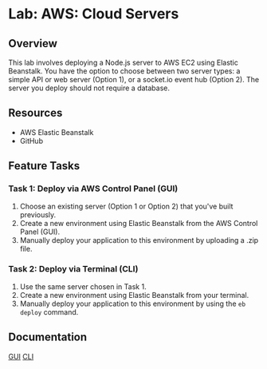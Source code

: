 # Lab: AWS: Cloud Servers

## Overview

This lab involves deploying a Node.js server to AWS EC2 using Elastic Beanstalk. You have the option to choose between two server types: a simple API or web server (Option 1), or a socket.io event hub (Option 2). The server you deploy should not require a database.

## Resources

- AWS Elastic Beanstalk
- GitHub

## Feature Tasks

### Task 1: Deploy via AWS Control Panel (GUI)

1. Choose an existing server (Option 1 or Option 2) that you've built previously.
2. Create a new environment using Elastic Beanstalk from the AWS Control Panel (GUI).
3. Manually deploy your application to this environment by uploading a .zip file.

### Task 2: Deploy via Terminal (CLI)

1. Use the same server chosen in Task 1.
2. Create a new environment using Elastic Beanstalk from your terminal.
3. Manually deploy your application to this environment by using the `eb deploy` command.

## Documentation

[GUI](http://cloud-server.us-west-2.elasticbeanstalk.com/)
[CLI](http://cloud-server-cli-env.eba-qubcyz6a.us-west-2.elasticbeanstalk.com/)
